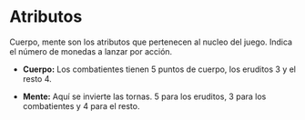 
Atributos
=========

Cuerpo, mente son los atributos que pertenecen al nucleo del juego. Indica el número de monedas a lanzar por acción.

- **Cuerpo:** Los combatientes tienen 5 puntos de cuerpo, los eruditos 3 y el resto 4.

- **Mente:** Aquí se invierte las tornas. 5 para los eruditos, 3 para los combatientes y 4 para el resto.
